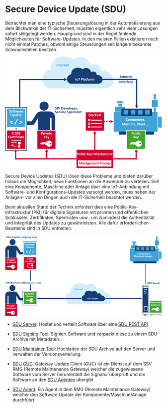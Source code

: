 # Secure Device Update (SDU)

Betrachtet man eine typische Steuerungslösung in der Automatisierung aus dem Blickwinkel der IT-Sicherheit, müssten eigentlich sehr viele Lösungen sofort stillgelegt werden. Hauptgrund sind in der Regel fehlende Möglichkeiten für Software-Updates. In den meisten Fällen existieren noch nicht einmal Patches, obwohl einige Steuerungen seit langem bekannte Schwachstellen besitzen.

![SDU](img/rmg941_schema_sdu_en.png)

Secure Device Updates (SDU) lösen diese Probleme und bieten darüber hinaus die Möglichkeit, neue Funktionen an die Anwender zu verteilen. Soll eine Komponente, Maschine oder Anlage über eine IoT-Anbindung mit Software- und Konfigurations-Updates versorgt werden, muss neben der Anlagen- vor allen Dingen auch die IT-Sicherheit beachtet werden.

Beim aktuellen Stand der Technik erfordert dies eine Public-Key-Infrastruktur (PKI) für digitale Signaturen mit privaten und öffentlichen Schlüsseln, Zertifikaten, Sperrlisten usw., um zumindest die Authentizität und Integrität des Updates zu gewährleisten. Alle dafür erforderlichen Bausteine sind in SDU enthalten.

![SDU](img/update.png)

- [SDU Server](sdu-server.md): Hostet und verteilt Software über eine [SDU REST API](https://github.com/SSV-embedded/SDU-API)

- [SDU Signing Tool](sdu-signing-tool.md): Signiert Software und verpackt diese zu einem SDU-Archive mit Metadaten.

- [SDU Maintainer Tool](sdu-maintainer-tool.md): Hochladen der SDU Archive auf den Server und verwalten der Versionsverteilung.

- [SDU GUC](sdu-guc.md): Gateway Update Client (GUC) ist ein Dienst auf dem SSV RMG (Remote Maintenance Gateway) welcher die zugewiesene Software vom Server herunterlädt die Signatur überprüft und die Software an den [SDU Agenten](sdu-agent.md) übergibt.

- [SDU Agent](sdu-agent.md): Ein Agent in dem RMG (Remote Maintenance Gateway) welcher den Software Update der Komponente/Maschine/Anlage durchführt.
